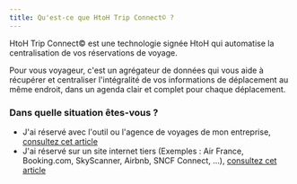 ```yaml
---
title: Qu'est-ce que HtoH Trip Connect© ?
---
```


HtoH Trip Connect© est une technologie signée HtoH qui automatise la centralisation de vos réservations de voyage.

Pour vous voyageur, c'est un agrégateur de données qui vous aide à récupérer et centraliser l'intégralité de vos informations de déplacement au même endroit, dans un agenda clair et complet pour chaque déplacement.

### Dans quelle situation êtes-vous ?

* J'ai réservé avec l'outil ou l'agence de voyages de mon entreprise, [consultez cet article](/fr/htoh-trip-connect/bookings-from-agency)
* J'ai réservé sur un site internet tiers (Exemples : Air France, Booking.com, SkyScanner, Airbnb, SNCF Connect, ...), [consultez cet article](/fr/htoh-trip-connect/how-to-import-booking-via-email)